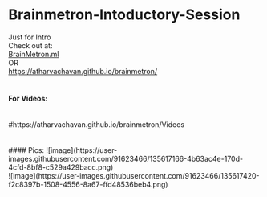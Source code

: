 # Brainmetron-Intoductory-Session
Just for Intro
<br>
Check out at: <br>
<a href="http://brainmetron.ml/">BrainMetron.ml</a>
<br> OR <br>
https://atharvachavan.github.io/brainmetron/
<br> <br>
#### For Videos:
<br>
#https://atharvachavan.github.io/brainmetron/Videos
<br><br><br>
#### Pics:
![image](https://user-images.githubusercontent.com/91623466/135617166-4b63ac4e-170d-4cfd-8bf8-c529a429bacc.png)
<br>
![image](https://user-images.githubusercontent.com/91623466/135617420-f2c8397b-1508-4556-8a67-ffd48536beb4.png)
